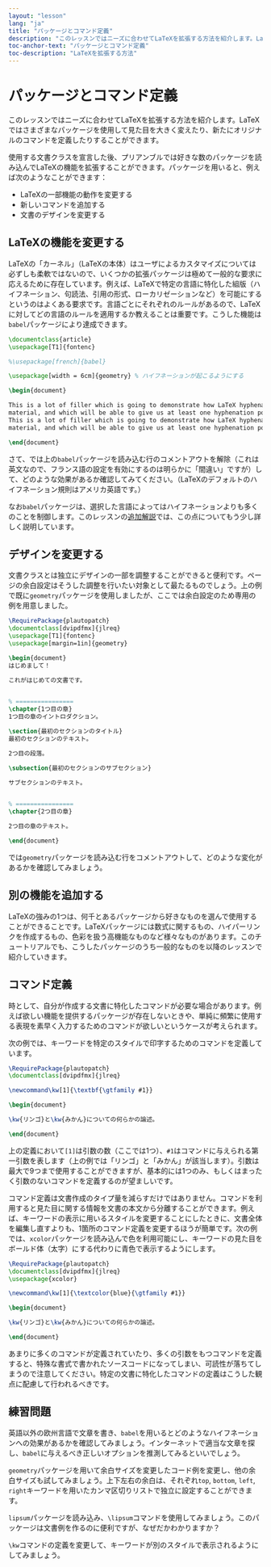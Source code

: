 ```yaml
---
layout: "lesson"
lang: "ja"
title: "パッケージとコマンド定義"
description: "このレッスンではニーズに合わせてLaTeXを拡張する方法を紹介します。LaTeXではさまざまなパッケージを使用して見た目を大きく変えたり、新たにオリジナルのコマンドを定義したりすることができます。"
toc-anchor-text: "パッケージとコマンド定義"
toc-description: "LaTeXを拡張する方法"
---
```


# パッケージとコマンド定義

<span class="summary">このレッスンではニーズに合わせてLaTeXを拡張する方法を紹介します。LaTeXではさまざまなパッケージを使用して見た目を大きく変えたり、新たにオリジナルのコマンドを定義したりすることができます。</span>

使用する文書クラスを宣言した後、プリアンブルでは好きな数のパッケージを読み込んでLaTeXの機能を拡張することができます。パッケージを用いると、例えば次のようなことができます：

* LaTeXの一部機能の動作を変更する
* 新しいコマンドを追加する
* 文書のデザインを変更する

## LaTeXの機能を変更する

LaTeXの「カーネル」（LaTeXの本体）はユーザによるカスタマイズについては必ずしも柔軟ではないので、いくつかの拡張パッケージは極めて一般的な要求に応えるために存在しています。例えば、LaTeXで特定の言語に特化した組版（ハイフネーション、句読法、引用の形式、ローカリゼーションなど）を可能にするというのはよくある要求です。言語ごとにそれぞれのルールがあるので、LaTeXに対してどの言語のルールを適用するか教えることは重要です。こうした機能は`babel`パッケージにより達成できます。

```latex
\documentclass{article}
\usepackage[T1]{fontenc}

%\usepackage[french]{babel}

\usepackage[width = 6cm]{geometry} % ハイフネーションが起こるようにする

\begin{document}

This is a lot of filler which is going to demonstrate how LaTeX hyphenates
material, and which will be able to give us at least one hyphenation point.
This is a lot of filler which is going to demonstrate how LaTeX hyphenates
material, and which will be able to give us at least one hyphenation point.

\end{document}
```

さて、では上の`babel`パッケージを読み込む行のコメントアウトを解除（これは英文なので、フランス語の設定を有効にするのは明らかに「間違い」ですが）して、どのような効果があるか確認してみてください。（LaTeXのデフォルトのハイフネーション規則はアメリカ英語です。）

なお`babel`パッケージは、選択した言語によってはハイフネーションよりも多くのことを制御します。このレッスンの[追加解説](more-06)では、この点についてもう少し詳しく説明しています。

## デザインを変更する

文書クラスとは独立にデザインの一部を調整することができると便利です。ページの余白設定はそうした調整を行いたい対象として最たるものでしょう。上の例で既に`geometry`パッケージを使用しましたが、ここでは余白設定のため専用の例を用意しました。

```latex
\RequirePackage{plautopatch}
\documentclass[dvipdfmx]{jlreq}
\usepackage[T1]{fontenc}
\usepackage[margin=1in]{geometry}

\begin{document}
はじめまして！

これがはじめての文書です。


% ================
\chapter{1つ目の章}
1つ目の章のイントロダクション。

\section{最初のセクションのタイトル}
最初のセクションのテキスト。

2つ目の段落。

\subsection{最初のセクションのサブセクション}

サブセクションのテキスト。


% ================
\chapter{2つ目の章}

2つ目の章のテキスト。

\end{document}
```

では`geometry`パッケージを読み込む行をコメントアウトして、どのような変化があるかを確認してみましょう。

## 別の機能を追加する

LaTeXの強みの1つは、何千とあるパッケージから好きなものを選んで使用することができることです。LaTeXパッケージには数式に関するもの、ハイパーリンクを作成するもの、色彩を扱う高機能なものなど様々なものがあります。このチュートリアルでも、こうしたパッケージのうち一般的なものを以降のレッスンで紹介していきます。

## コマンド定義

時として、自分が作成する文書に特化したコマンドが必要な場合があります。例えば欲しい機能を提供するパッケージが存在しないときや、単純に頻繁に使用する表現を素早く入力するためのコマンドが欲しいというケースが考えられます。

次の例では、キーワードを特定のスタイルで印字するためのコマンドを定義しています。

```latex
\RequirePackage{plautopatch}
\documentclass[dvipdfmx]{jlreq}

\newcommand\kw[1]{\textbf{\gtfamily #1}}

\begin{document}

\kw{リンゴ}と\kw{みかん}についての何らかの論述。

\end{document}
```

上の定義において`[1]`は引数の数（ここでは1つ）、`#1`はコマンドに与えられる第一引数を表します（上の例では「リンゴ」と「みかん」が該当します）。引数は最大で9つまで使用することができますが、基本的には1つのみ、もしくはまったく引数のないコマンドを定義するのが望ましいです。

コマンド定義は文書作成のタイプ量を減らすだけではありません。コマンドを利用すると見た目に関する情報を文書の本文から分離することができます。例えば、キーワードの表示に用いるスタイルを変更することにしたときに、文書全体を編集し直すよりも、1箇所のコマンド定義を変更するほうが簡単です。次の例では、`xcolor`パッケージを読み込んで色を利用可能にし、キーワードの見た目をボールド体（太字）にする代わりに青色で表示するようにします。

```latex
\RequirePackage{plautopatch}
\documentclass[dvipdfmx]{jlreq}
\usepackage{xcolor}

\newcommand\kw[1]{\textcolor{blue}{\gtfamily #1}}

\begin{document}

\kw{リンゴ}と\kw{みかん}についての何らかの論述。

\end{document}
```

あまりに多くのコマンドが定義されていたり、多くの引数をもつコマンドを定義すると、特殊な書式で書かれたソースコードになってしまい、可読性が落ちてしまうので注意してください。特定の文書に特化したコマンドの定義はこうした観点に配慮して行われるべきです。

## 練習問題

英語以外の欧州言語で文章を書き、`babel`を用いるとどのようなハイフネーションへの効果があるかを確認してみましょう。インターネットで適当な文章を探し、`babel`に与えるべき正しいオプションを推測してみるといいでしょう。

`geometry`パッケージを用いて余白サイズを変更したコード例を変更し、他の余白サイズも試してみましょう。上下左右の余白は、それぞれ`top`, `bottom`, `left`, `right`キーワードを用いたカンマ区切りリストで独立に設定することができます。

`lipsum`パッケージを読み込み、`\lipsum`コマンドを使用してみましょう。このパッケージは文書例を作るのに便利ですが、なぜだかわかりますか？

`\kw`コマンドの定義を変更して、キーワードが別のスタイルで表示されるようにしてみましょう。
